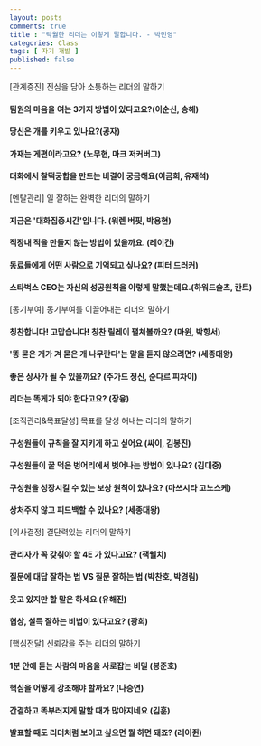 ```yaml
---
layout: posts
comments: true
title : "탁월한 리더는 이렇게 말합니다. - 박민영"
categories: Class
tags: [ 자기 개발 ]
published: false
---
```



[관계증진] 진심을 담아 소통하는 리더의 말하기
#### 팀원의 마음을 여는 3가지 방법이 있다고요?(이순신, 송해)
#### 당신은 개를 키우고 있나요?(공자)
#### 가재는 게편이라고요? (노무현, 마크 저커버그)
#### 대화에서 찰떡궁합을 만드는 비결이 궁금해요(이금희, 유재석)

[멘탈관리] 일 잘하는 완벽한 리더의 말하기
#### 지금은 '대화집중시간'입니다. (워렌 버핏, 박용현)
#### 직장내 적을 만들지 않는 방법이 있을까요. (레이건)
#### 동료들에게 어떤 사람으로 기억되고 싶나요? (피터 드러커)
#### 스타벅스 CEO는 자신의 성공원칙을 이렇게 말했는데요.(하워드슐츠, 칸트)

[동기부여] 동기부여를 이끌어내는 리더의 말하기
#### 칭찬합니다! 고맙습니다! 칭찬 릴레이 펼쳐볼까요? (마윈, 박항서)
#### '똥 묻은 개가 겨 묻은 개 나무란다'는 말을 듣지 않으려면? (세종대왕)
#### 좋은 상사가 될 수 있을까요? (주가드 정신, 순다르 피차이)
#### 리더는 똑게가 되야 한다고요? (장융)

[조직관리&목표달성] 목표를 달성 해내는 리더의 말하기
#### 구성원들이 규칙을 잘 지키게 하고 싶어요 (싸이, 김봉진)
#### 구성원들이 꿀 먹은 벙어리에서 벗어나는 방법이 있나요? (김대중)
#### 구성원을 성장시킬 수 있는 보상 원칙이 있나요? (마쓰시타 고노스케)
#### 상처주지 않고 피드백할 수 있나요? (세종대왕)

[의사결정] 결단력있는 리더의 말하기
#### 관리자가 꼭 갖춰야 할 4E 가 있다고요? (잭웰치)
#### 질문에 대답 잘하는 법 VS 질문 잘하는 법 (박찬호, 박경림)
#### 웃고 있지만 할 말은 하세요 (유해진)
#### 협상, 설득 잘하는 비법이 있다고요? (광희)

[핵심전달] 신뢰감을 주는 리더의 말하기
#### 1분 안에 듣는 사람의 마음을 사로잡는 비밀 (봉준호)
#### 핵심을 어떻게 강조해야 할까요? (나승연)
#### 간결하고 똑부러지게 말할 때가 많아지네요 (김훈)
#### 발표할 때도 리더처럼 보이고 싶으면 뭘 하면 돼죠? (레이쥔)


